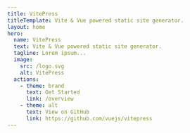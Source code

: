 ```yaml
---
title: VitePress
titleTemplate: Vite & Vue powered static site generator.
layout: home
hero:
  name: VitePress
  text: Vite & Vue powered static site generator.
  tagline: Lorem ipsum...
  image:
    src: /logo.svg
    alt: VitePress
  actions:
    - theme: brand
      text: Get Started
      link: /overview
    - theme: alt
      text: View on GitHub
      link: https://github.com/vuejs/vitepress
---
```

